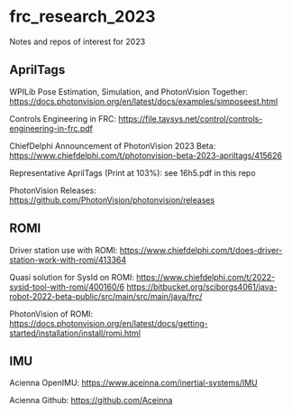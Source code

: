 # frc_research_2023
Notes and repos of interest for 2023

AprilTags
----------
WPILib Pose Estimation, Simulation, and PhotonVision Together: https://docs.photonvision.org/en/latest/docs/examples/simposeest.html

Controls Engineering in FRC: https://file.tavsys.net/control/controls-engineering-in-frc.pdf

ChiefDelphi Announcement of PhotonVision 2023 Beta: https://www.chiefdelphi.com/t/photonvision-beta-2023-apriltags/415626

Representative AprilTags (Print at 103%): see 16h5.pdf in this repo

PhotonVision Releases: https://github.com/PhotonVision/photonvision/releases

ROMI
----------
Driver station use with ROMI: https://www.chiefdelphi.com/t/does-driver-station-work-with-romi/413364

Quasi solution for SysId on ROMI: https://www.chiefdelphi.com/t/2022-sysid-tool-with-romi/400160/6
                                  https://bitbucket.org/sciborgs4061/java-robot-2022-beta-public/src/main/src/main/java/frc/

PhotonVision of ROMI: https://docs.photonvision.org/en/latest/docs/getting-started/installation/install/romi.html

IMU
----------
Acienna OpenIMU: https://www.aceinna.com/inertial-systems/IMU

Acienna Github: https://github.com/Aceinna

